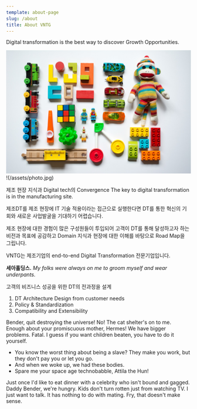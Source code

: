 ```yaml
---
template: about-page
slug: /about
title: About VNTG
---
```

Digital transformation is the best way to discover Growth Opportunities.


![Toys](/assets/vanessa-bucceri-gdirwiyama8-unsplash.jpg "Toys")
!(/assets/photo.jpg)

제조 현장 지식과 Digital tech의 Convergence The key to digital transformation is in the manufacturing site.

제조DT를 제조 현장에 IT 기술 적용이라는 접근으로 실행한다면 DT를 통한 혁신의 기회와 새로운 사업발굴을 기대하기 어렵습니다.

제조 현장에 대한 경험이 많은 구성원들이 투입되어 고객이 DT를 통해 달성하고자 하는 비전과 목표에 공감하고 Domain 지식과 현장에 대한 이해를 바탕으로 Road Map을 그립니다.

VNTG는 제조기업의 end-to-end Digital Transformation 전문기업입니다.

 **세아홀딩스.** *My folks were always on me to groom myself and wear underpants.*

고객의 비즈니스 성공을 위한 DT의 전과정을 설계

1. DT Architecture Design from customer needs
2. Policy & Standardization
3. Compatibility and Extensibility

Bender, quit destroying the universe! No! The cat shelter's on to me. Enough about your promiscuous mother, Hermes! We have bigger problems. Fatal. I guess if you want children beaten, you have to do it yourself.


* You know the worst thing about being a slave? They make you work, but they don't pay you or let you go.
* And when we woke up, we had these bodies.
* Spare me your space age technobabble, Attila the Hun!

Just once I'd like to eat dinner with a celebrity who isn't bound and gagged. Daddy Bender, we're hungry. Kids don't turn rotten just from watching TV. I just want to talk. It has nothing to do with mating. Fry, that doesn't make sense.